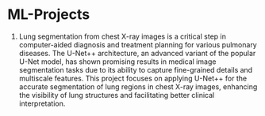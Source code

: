 # ML-Projects
1. Lung segmentation from chest X-ray images is a critical step in computer-aided diagnosis and treatment planning for various pulmonary diseases. The U-Net++ architecture, an advanced variant of the popular U-Net model, has shown promising results in medical image segmentation tasks due to its ability to capture fine-grained details and multiscale features. This project focuses on applying U-Net++ for the accurate segmentation of lung regions in chest X-ray images, enhancing the visibility of lung structures and facilitating better clinical interpretation.
